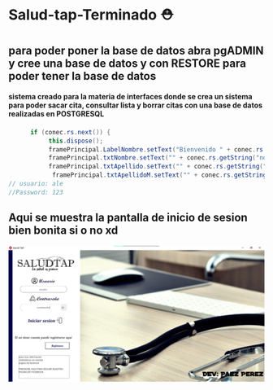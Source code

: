 # Salud-tap-Terminado ⛑

## para poder poner la base de datos abra pgADMIN y cree una base de datos y con RESTORE para poder tener la base de datos

#### sistema creado para la materia de interfaces donde se crea un sistema para poder sacar cita, consultar lista y borrar citas con una base de datos realizadas en POSTGRESQL

```java
      if (conec.rs.next()) {
           this.dispose();
           framePrincipal.LabelNombre.setText("Bienvenido " + conec.rs.getString("nombre")+" "+conec.rs.getString("apellido_paterno"));
           framePrincipal.txtNombre.setText("" + conec.rs.getString("nombre"));
           framePrincipal.txtApellido.setText("" + conec.rs.getString("apellido_paterno"));
            framePrincipal.txtApellidoM.setText("" + conec.rs.getString("apellido_materno"));
// usuario: ale 
//Password: 123

   ```

   
   ## Aqui se muestra la pantalla de inicio de sesion bien bonita si o no xd
   
  ![por_si_acaso](pantalla_login.png)
